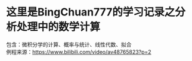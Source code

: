 ﻿这里是BingChuan777的学习记录之分析处理中的数学计算
=======
包含：微积分学的计算、概率与统计、线性代数、拟合<br>
例程来源：https://www.bilibili.com/video/av48765823?p=2<br>
